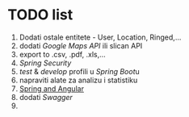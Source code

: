 # TODO list

1. Dodati ostale entitete - User, Location, Ringed,...
2. dodati *Google Maps API* ili slican API
3. export to .csv, .pdf, .xls,...
4. *Spring Security*
5. *test* & *develop* profili u *Spring Boot*u 
6. napraviti alate za analizu i statistiku
7. [Spring and Angular](https://www.mendeley.com/reference-manager/reader-v2/1c800836-e145-399a-bcbb-00b966adc6cb/10bc37b4-a68b-bf37-1d97-a7da7c7e7eb3)
8. dodati *Swagger*
9. 